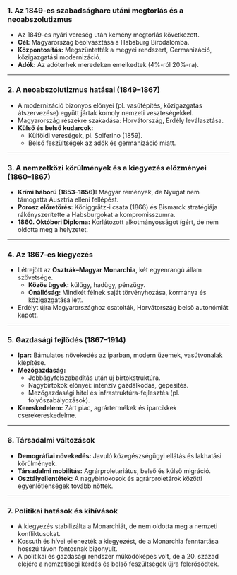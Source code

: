 ### **1. Az 1849-es szabadságharc utáni megtorlás és a neoabszolutizmus**

- Az 1849-es nyári vereség után kemény megtorlás következett.
- **Cél:** Magyarország beolvasztása a Habsburg Birodalomba.
- **Központosítás:** Megszüntették a megyei rendszert, Germanizáció, közigazgatási modernizáció.
- **Adók:** Az adóterhek meredeken emelkedtek (4%-ról 20%-ra).

---

### **2. A neoabszolutizmus hatásai (1849–1867)**

- A modernizáció bizonyos előnyei (pl. vasútépítés, közigazgatás átszervezése) együtt jártak komoly nemzeti veszteségekkel.
- Magyarország részekre szakadása: Horvátország, Erdély leválasztása.
- **Külső és belső kudarcok:**
    - Külföldi vereségek, pl. Solferino (1859).
    - Belső feszültségek az adók és germanizáció miatt.

---

### **3. A nemzetközi körülmények és a kiegyezés előzményei (1860–1867)**

- **Krími háború (1853–1856):** Magyar remények, de Nyugat nem támogatta Ausztria elleni fellépést.
- **Porosz előretörés:** Königgrätz-i csata (1866) és Bismarck stratégiája rákényszerítette a Habsburgokat a kompromisszumra.
- **1860. Októberi Diploma:** Korlátozott alkotmányosságot ígért, de nem oldotta meg a helyzetet.

---

### **4. Az 1867-es kiegyezés**

- Létrejött az **Osztrák–Magyar Monarchia**, két egyenrangú állam szövetsége.
    - **Közös ügyek:** külügy, hadügy, pénzügy.
    - **Önállóság:** Mindkét félnek saját törvényhozása, kormánya és közigazgatása lett.
- Erdélyt újra Magyarországhoz csatolták, Horvátország belső autonómiát kapott.

---

### **5. Gazdasági fejlődés (1867–1914)**

- **Ipar:** Bámulatos növekedés az iparban, modern üzemek, vasútvonalak kiépítése.
- **Mezőgazdaság:**
    - Jobbágyfelszabadítás után új birtokstruktúra.
    - Nagybirtokok előnyei: intenzív gazdálkodás, gépesítés.
    - Mezőgazdasági hitel és infrastruktúra-fejlesztés (pl. folyószabályozások).
- **Kereskedelem:** Zárt piac, agrártermékek és iparcikkek cserekereskedelme.

---

### **6. Társadalmi változások**

- **Demográfiai növekedés:** Javuló közegészségügyi ellátás és lakhatási körülmények.
- **Társadalmi mobilitás:** Agrárproletariátus, belső és külső migráció.
- **Osztályellentétek:** A nagybirtokosok és agrárproletárok közötti egyenlőtlenségek tovább nőttek.

---

### **7. Politikai hatások és kihívások**

- A kiegyezés stabilizálta a Monarchiát, de nem oldotta meg a nemzeti konfliktusokat.
- Kossuth és hívei ellenezték a kiegyezést, de a Monarchia fenntartása hosszú távon fontosnak bizonyult.
- A politikai és gazdasági rendszer működőképes volt, de a 20. század elejére a nemzetiségi kérdés és belső feszültségek újra felerősödtek.